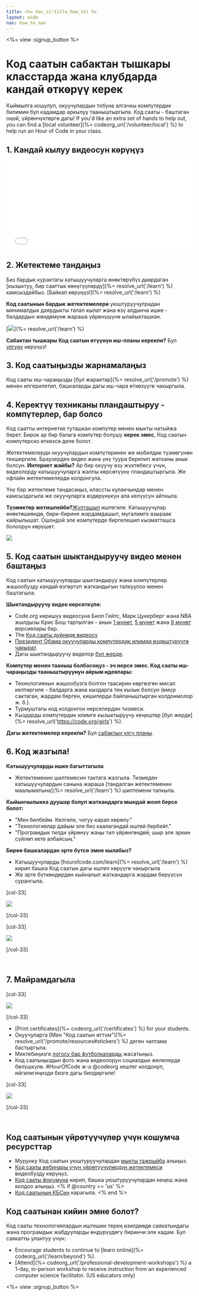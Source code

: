 ```yaml
---
title: <%= hoc_s(:title_how_to) %>
layout: wide
nav: how_to_nav
---
```

<%= view :signup_button %>

# Код саатын сабактан тышкары класстарда жана клубдарда кандай өткөрүү керек

Кыймылга кошулуп, окуучулардын тобуна алгачкы компүтердик билимин бул кадамдар аркылуу тааныштыргыла. Код сааты - баштаган оңой, үйрөнчүктөргө дагы! If you'd like an extra set of hands to help out, you can find a [local volunteer](%= codeorg_url('/volunteer/local') %) to help run an Hour of Code in your class.

## 1. Кандай кылуу видеосун көрүңүз <iframe width="500" height="255" src="//www.youtube.com/embed/SrnvvWDm73k" frameborder="0" allowfullscreen mark="crwd-mark"></iframe> 

## 2. Жетектеме тандаңыз

Биз бардык курактагы катышуучуларга өнөктөрүбүз даярдаган [кызыктуу, бир сааттык көнүгүүлөрдү](%= resolve_url('/learn') %) камсыздайбыз. [Байкап көрүңүз!](%= resolve_url('/learn') %)

**Код саатынын бардык жетектемелери** уюштуруучулрадан минималдык даярдыкты талап кылат жана өзү алдынча ишке - балдардын жөндөмүнө жараша үйрөнүшүнө ылайыкташкан.

[![](/images/fit-700/tutorials.png)](%= resolve_url('/learn') %)

**Сабактан тышкары Код саатын өтүүнүн иш-планы керекпи?** Бул [үлгүнү](/files/AfterschoolEducatorLessonPlanOutline.docx) көрүңүз!

## 3. Код саатыңызды жарнамалаңыз

Код сааты иш-чараңызды [бул жарактар](%= resolve_url('/promote') %) менен илгерилетип, башкаларды дагы иш-чара өткөзүүгө чакыргыла.

## 4. Керектүү техниканы пландаштыруу - компүтерлер, бар болсо

Код саатты интернетке туташкан компүтер менен мыкты натыйжа берет. Бирок ар бир балага компүтер болушу **керек эмес**, Код саатын компүтерсиз өткөзсө деле болот.

Жетектемелерди окуучулардын компүтеринен же мобилдик түзмөгүнөн текшергиле. Браузерден видео жана үнү туура берилип жатканы анык болсун. **Интернет жайбы?** Ар бир окуучу өзү жүктөбөсү үчүн, видеолорду катышуучуларга жалпы көрсөтүүнү пландаштыргыла. Же офлайн жетектемелерди колдонгула.

Үнү бар жетектеме тандасаңыз, классты кулакчындар менен камсыздагыла же окуучуларга өздөрүнүкүн ала келүүсүн айткыла.

**Түзмөктөр жетишпейби?**[Жупташып](https://www.youtube.com/watch?v=vgkahOzFH2Q) иштегиле. Катышуучулар өнөктөшкөндө, бири-бирине жардамдашып, мугалимге азыраак кайрылышат. Ошондой эле компүтерде биргелешип кызматташса болоорун көрүшөт.

<img src="/images/fit-350/group_ipad.jpg" />

## 5. Код саатын шыктандыруучу видео менен баштаңыз

Код саатын катышуучуларды шыктандыруу жана компүтерлер жашообузду кандай өзгөртүп жаткандыгын талкуулоо менен баштагыла.

**Шыктандыруучу видео көрсөткүлө:**

- Code.org киришүү видеосуна Билл Гейтс, Марк Цукерберг жана NBA жылдызы Крис Бош тартылган - анын [1 мүнөт](https://www.youtube.com/watch?v=qYZF6oIZtfc), [5 мүнөт](https://www.youtube.com/watch?v=nKIu9yen5nc) жана [9 мүнөт](https://www.youtube.com/watch?v=dU1xS07N-FA) версиялары бар.
- The [Код сааты дүйнөдө видеосу](https://www.youtube.com/watch?v=KsOIlDT145A)
- [Президент Обама окуучуларды компүтердик илимди өздөштүрүүгө чакырат](https://www.youtube.com/watch?v=6XvmhE1J9PY).
- Дагы шыктандыруучу виделор [бул жерде](https://www.youtube.com/playlist?list=PLzdnOPI1iJNfpD8i4Sx7U0y2MccnrNZuP).

**Компүтер менен тааныш болбосоңуз - эч нерсе эмес. Код сааты иш-чараңызды тааныштыруунун айрым идеялары:**

- Технологиянын жашообузга болгон таасирин көргөзгөн мисал келтиргиле - балдарга жана кыздарга тең кызык болсун (өмүр сактаган, жардам берген, кишилерди байланыштырган колдонмолор ж. б.).
- Турмуштагы код колдонгон нерселердин тизмеси.
- Кыздарды компүтердик илимге кызыктыруучу кеңештер [бул жерде](%= resolve_url('https://code.org/girls') %).

**Дагы жетектемелер керекпи?** Бул [сабактын үлгү планы](/files/AfterschoolEducatorLessonPlanOutline.docx).

## 6. Код жазгыла!

**Катышуучуларды ишке багыттагыла**

- Жетектеменин шилтемесин тактага жазгыла. Тизмеден катышуучулардын санына жараша [тандалган жетектеменин маалыматына](%= resolve_url('/learn') %) шилтемени тапкыла.

**Кыйынчылыкка дуушар болуп жаткандарга мындай жооп берсе болот:**

- "Мен билбейм. Келгиле, чогуу карап көрөлү."
- "Технологиялар дайым эле биз каалагандай иштей бербейт."
- "Програмдык тилди үйрөнүү жаңы тил үйрөнгөндөй; шыр эле эркин сүйлөп кете албайсың."

**Бирөө башкалардан эрте бүтсө эмне кылабыз?**

- Катышуучуларды [hourofcode.com/learn](%= resolve_url('/learn') %) кирип башка Код саатын дагы иштеп көрүүгө чакыргыла
- Же эрте бүткөндөрдөн кыйналып жаткандарга жардам берүүсүн сурангыла.

[col-33]

![](/images/fit-250/highschoolgirls.jpeg)

[/col-33]

[col-33]

![](/images/fit-300/group_ar.jpg)

[/col-33]

<p style="clear:both">&nbsp;</p>

## 7. Майрамдагыла

[col-33]

![](/images/fit-300/boy-certificate.jpg)

[/col-33]

- [Print certificates](%= codeorg_url('/certificates') %) for your students.
- Окуучуларга [Мен "Код саатын өттүм"](%= resolve_url('/promote/resources#stickers') %) деген чаптама бастыргыла.
- Мектебиңизге [ логосу бар футболкаларды](http://blog.code.org/post/132608499493/hour-of-code-shirts-and-more) жасатыңыз.
- Код саатыңыздын фото жана видеолорун социалдык желелерде бөлүшкүлө. #HourOfCode ж-а @codeorg хештег колдонуп, ийгилигиңизди бизге дагы билдиргиле!

[col-33]

![](/images/fit-260/highlight-certificates.jpg)

[/col-33]

<p style="clear:both">&nbsp;</p>

## Код саатынын үйрөтүүчүлөр үчүн кошумча ресурсттар

- Мурунку Код саатын уюштуруучулардан [мыкты тажрыйба](http://www.slideshare.net/TeachCode/hour-of-code-best-practices-for-successful-educators-51273466) алыңыз.
- [Код сааты вебинары үчүн үйрөтүүчүлөрдүн жетектемеси](https://youtu.be/EJeMeSW2-Mw) видеобузду көрүңүз.
- [Код сааты форумуна](http://forum.code.org/c/plc/hour-of-code) кирип, башка уюштуруучулардан кеңеш жана колдоо алыңыз. <% if @country == 'us' %>
- [Код саатынын КБСин](https://support.code.org/hc/en-us/categories/200147083-Hour-of-Code) карагыла. <% end %>

## Код саатынан кийин эмне болот?

Код сааты технологиялардын иштешин терең изилдөөдө саякатындагы жана програмдык жабдууларды өндүрүүдөгү биринчи эле кадам. Бул саякатты улантуу үчүн:

- Encourage students to continue to [learn online](%= codeorg_url('/learn/beyond') %).
- [Attend](%= codeorg_url('/professional-development-workshops') %) a 1-day, in-person workshop to receive instruction from an experienced computer science facilitator. (US educators only)

<%= view :signup_button %>